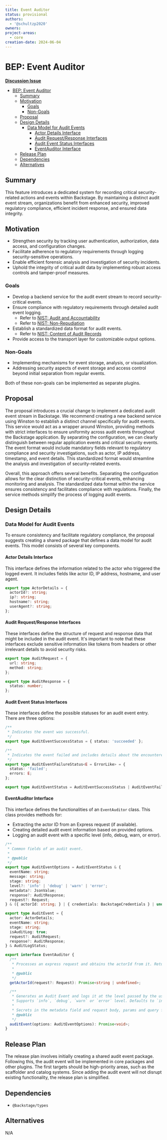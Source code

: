 ```yaml
---
title: Event Auditor
status: provisional
authors:
  - '@schultzp2020'
owners:
project-areas:
  - core
creation-date: 2024-06-04
---
```


# BEP: Event Auditor

[**Discussion Issue**](https://github.com/backstage/backstage/issues/23950)

- [BEP: Event Auditor](#bep-event-auditor)
  - [Summary](#summary)
  - [Motivation](#motivation)
    - [Goals](#goals)
    - [Non-Goals](#non-goals)
  - [Proposal](#proposal)
  - [Design Details](#design-details)
    - [Data Model for Audit Events](#data-model-for-audit-events)
      - [Actor Details Interface](#actor-details-interface)
      - [Audit Request/Response Interfaces](#audit-requestresponse-interfaces)
      - [Audit Event Status Interfaces](#audit-event-status-interfaces)
      - [EventAuditor Interface](#eventauditor-interface)
  - [Release Plan](#release-plan)
  - [Dependencies](#dependencies)
  - [Alternatives](#alternatives)

## Summary

This feature introduces a dedicated system for recording critical security-related actions and events within Backstage. By maintaining a distinct audit event stream, organizations benefit from enhanced security, improved regulatory compliance, efficient incident response, and ensured data integrity.

## Motivation

- Strengthen security by tracking user authentication, authorization, data access, and configuration changes.
- Facilitate adherence to regulatory requirements through logging security-sensitive operations.
- Enable efficient forensic analysis and investigation of security incidents.
- Uphold the integrity of critical audit data by implementing robust access controls and tamper-proof measures.

### Goals

- Develop a backend service for the audit event stream to record security-critical events.
- Ensure compliance with regulatory requirements through detailed audit event logging.
  - Refer to [NIST: Audit and Accountability](https://csrc.nist.gov/projects/cprt/catalog#/cprt/framework/version/SP_800_53_5_1_1/home?element=AU)
  - Refer to [NIST: Non-Repudiation](https://csrc.nist.gov/projects/cprt/catalog#/cprt/framework/version/SP_800_53_5_1_1/home?element=AU-10)
- Establish a standardized data format for audit events.
  - Refer to [NIST: Content of Audit Records](https://csrc.nist.gov/projects/cprt/catalog#/cprt/framework/version/SP_800_53_5_1_1/home?element=AU-03)
- Provide access to the transport layer for customizable output options.

### Non-Goals

- Implementing mechanisms for event storage, analysis, or visualization.
- Addressing security aspects of event storage and access control beyond initial separation from regular events.

Both of these non-goals can be implemented as separate plugins.

## Proposal

The proposal introduces a crucial change to implement a dedicated audit event stream in Backstage. We recommend creating a new backend service using Winston to establish a distinct channel specifically for audit events. This service would act as a wrapper around Winston, providing methods with strict interfaces to ensure uniformity across audit events throughout the Backstage application. By separating the configuration, we can clearly distinguish between regular application events and critical security events. The event format would include mandatory fields relevant to regulatory compliance and security investigations, such as actor, IP address, timestamp, and event details. This standardized format would streamline the analysis and investigation of security-related events.

Overall, this approach offers several benefits. Separating the configuration allows for the clear distinction of security-critical events, enhancing monitoring and analysis. The standardized data format within the service ensures consistency and facilitates compliance with regulations. Finally, the service methods simplify the process of logging audit events.

## Design Details

### Data Model for Audit Events

To ensure consistency and facilitate regulatory compliance, the proposal suggests creating a shared package that defines a data model for audit events. This model consists of several key components.

#### Actor Details Interface

This interface defines the information related to the actor who triggered the logged event. It includes fields like actor ID, IP address, hostname, and user agent.

```ts
export type ActorDetails = {
  actorId?: string;
  ip?: string;
  hostname?: string;
  userAgent?: string;
};
```

#### Audit Request/Response Interfaces

These interfaces define the structure of request and response data that might be included in the audit event. It's important to note that these interfaces exclude sensitive information like tokens from headers or other irrelevant details to avoid security risks.

```ts
export type AuditRequest = {
  url: string;
  method: string;
};

export type AuditResponse = {
  status: number;
};
```

#### Audit Event Status Interfaces

These interfaces define the possible statuses for an audit event entry. There are three options:

```ts
/**
 * Indicates the event was successful.
 */
export type AuditEventSuccessStatus = { status: 'succeeded' };

/**
 * Indicates the event failed and includes details about the encountered errors.
 */
export type AuditEventFailureStatus<E = ErrorLike> = {
  status: 'failed';
  errors: E;
};

export type AuditEventStatus = AuditEventSuccessStatus | AuditEventFailureStatus | undefined;
```

#### EventAuditor Interface

This interface defines the functionalities of an `EventAuditor` class. This class provides methods for:
- Extracting the actor ID from an Express request (if available).
- Creating detailed audit event information based on provided options.
- Logging an audit event with a specific level (info, debug, warn, or error).

```ts
/**
 * Common fields of an audit event.
 *
 * @public
 */
export type AuditEventOptions = AuditEventStatus & {
  eventName: string;
  message: string;
  stage: string;
  level?: 'info' | 'debug' | 'warn' | 'error';
  metadata?: JsonValue;
  response?: AuditResponse;
  request?: Request;
} & ({ actorId: string; } | { credentials: BackstageCredentials } | undefined);

export type AuditEvent = {
  actor: ActorDetails;
  eventName: string;
  stage: string;
  isAuditLog: true;
  request?: AuditRequest;
  response?: AuditResponse;
} & AuditLogStatus;

export interface EventAuditor {
  /**
   * Processes an express request and obtains the actorId from it. Returns undefined if actorId is not obtainable.
   *
   * @public
   */
  getActorId(request?: Request): Promise<string | undefined>;

  /**
   * Generates an Audit Event and logs it at the level passed by the user.
   * Supports `info`, `debug`, `warn` or `error` level. Defaults to `info` if no level is passed.
   *
   * Secrets in the metadata field and request body, params and query field should be redacted by the user before passing in the request object
   * @public
   */
  auditEvent(options: AuditEventOptions): Promise<void>;
}
```

## Release Plan

The release plan involves initially creating a shared audit event package. Following this, the audit event will be implemented in core packages and other plugins. The first targets should be high-priority areas, such as the scaffolder and catalog systems. Since adding the audit event will not disrupt existing functionality, the release plan is simplified.

## Dependencies

- `@backstage/types`

## Alternatives

N/A
